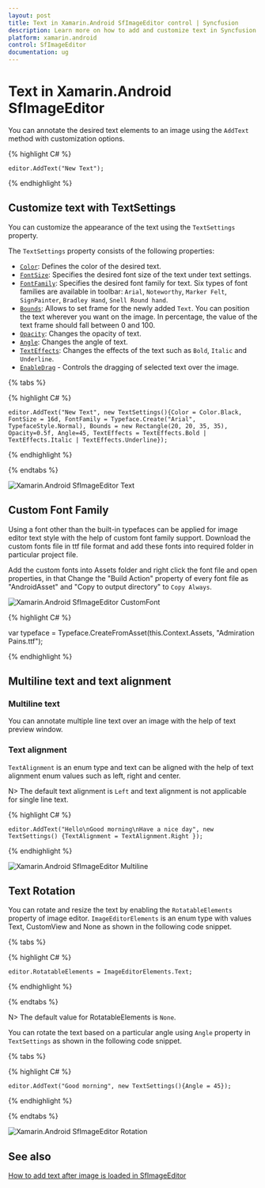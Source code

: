 ```yaml
---
layout: post
title: Text in Xamarin.Android SfImageEditor control | Syncfusion
description: Learn more on how to add and customize text in Syncfusion Xamarin.Android SfImageEditor control, it's elements, and more.  
platform: xamarin.android
control: SfImageEditor
documentation: ug
---
```


# Text in Xamarin.Android SfImageEditor

You can annotate the desired text elements to an image using the `AddText` method with customization options.

{% highlight C# %}

    editor.AddText("New Text");

{% endhighlight %}

## Customize text with TextSettings

You can customize the appearance of the text using the `TextSettings` property.

The `TextSettings` property consists of the following properties:

* [`Color`](https://help.syncfusion.com/cr/xamarin-android/Syncfusion.SfImageEditor.Android.TextSettings.html#Syncfusion_SfImageEditor_Android_TextSettings_Color): Defines the color of the desired text.
* [`FontSize`](https://help.syncfusion.com/cr/xamarin-android/Syncfusion.SfImageEditor.Android.TextSettings.html#Syncfusion_SfImageEditor_Android_TextSettings_FontSize): Specifies the desired font size of the text under text settings.
* [`FontFamily`](https://help.syncfusion.com/cr/xamarin-android/Syncfusion.SfImageEditor.Android.TextSettings.html#Syncfusion_SfImageEditor_Android_TextSettings_FontFamily): Specifies the desired font family for text. Six types of font families are available in toolbar: `Arial`, `Noteworthy`, `Marker Felt`, `SignPainter`, `Bradley Hand`, `Snell Round hand`.
* [`Bounds`](https://help.syncfusion.com/cr/xamarin-android/Syncfusion.SfImageEditor.Android.TextSettings.html#Syncfusion_SfImageEditor_Android_TextSettings_Bounds): Allows to set frame for the newly added `Text`. You can position the text wherever you want on the image. In percentage, the value of the text frame should fall between 0 and 100.
* [`Opacity`](https://help.syncfusion.com/cr/xamarin-android/Syncfusion.SfImageEditor.Android.TextSettings.html#Syncfusion_SfImageEditor_Android_TextSettings_Opacity): Changes the opacity of text.
* [`Angle`](https://help.syncfusion.com/cr/xamarin-android/Syncfusion.SfImageEditor.Android.TextSettings.html#Syncfusion_SfImageEditor_Android_TextSettings_Angle): Changes the angle of text.
* [`TextEffects`](https://help.syncfusion.com/cr/xamarin-android/Syncfusion.SfImageEditor.Android.TextSettings.html#Syncfusion_SfImageEditor_Android_TextSettings_TextEffects): Changes the effects of the text such as `Bold`, `Italic` and `Underline`.
* [`EnableDrag`](https://help.syncfusion.com/cr/xamarin-android/Syncfusion.SfImageEditor.Android.TextSettings.html#Syncfusion_SfImageEditor_Android_TextSettings_EnableDrag) - Controls the dragging of selected text over the image.

{% tabs %}

{% highlight C# %}

    editor.AddText("New Text", new TextSettings(){Color = Color.Black, FontSize = 16d, FontFamily = Typeface.Create("Arial", TypefaceStyle.Normal), Bounds = new Rectangle(20, 20, 35, 35), Opacity=0.5f, Angle=45, TextEffects = TextEffects.Bold | TextEffects.Italic | TextEffects.Underline});

{% endhighlight %}

{% endtabs %}

![Xamarin.Android SfImageEditor Text](ImageEditor_images/text.png)

## Custom Font Family

Using a font other than the built-in typefaces can be applied for image editor text style with the help of custom font family support. Download the custom fonts file in ttf file format and add these fonts into required folder in particular project file.

Add the custom fonts into Assets folder and right click the font file and open properties, in that Change the "Build Action" property of every font file as "AndroidAsset" and "Copy to output directory" to `Copy Always`.

![Xamarin.Android SfImageEditor CustomFont](ImageEditor_images/CustomFont.png)   

{% highlight C# %}

  var typeface = Typeface.CreateFromAsset(this.Context.Assets, "Admiration Pains.ttf");

{% endhighlight %}

## Multiline text and text alignment

### Multiline text
You can annotate multiple line text over an image with the help of text preview window.

### Text alignment
`TextAlignment` is an enum type and text can be aligned with the help of text alignment enum values such as left, right and center. 

N> The default text alignment is `Left` and text alignment is not applicable for single line text.

{% highlight C# %}

    editor.AddText("Hello\nGood morning\nHave a nice day", new TextSettings() {TextAlignment = TextAlignment.Right });

{% endhighlight %}

![Xamarin.Android SfImageEditor Multiline](ImageEditor_images/multiline.png)

## Text Rotation

You can rotate and resize the text by enabling the `RotatableElements` property of image editor. `ImageEditorElements` is an enum type with values Text, CustomView and None as shown in the following code snippet.

{% tabs %}

{% highlight C# %}

    editor.RotatableElements = ImageEditorElements.Text;   

{% endhighlight %}

{% endtabs %}

N> The default value for RotatableElements is `None`.

You can rotate the text based on a particular angle using `Angle` property in `TextSettings` as shown in the following code snippet. 

{% tabs %}

{% highlight C# %}

    editor.AddText("Good morning", new TextSettings(){Angle = 45});    

{% endhighlight %}

{% endtabs %}

![Xamarin.Android SfImageEditor Rotation](ImageEditor_images/rotation.png)

## See also

[How to add text after image is loaded in SfImageEditor](https://www.syncfusion.com/kb/10035/how-to-add-text-after-image-is-loaded-in-sfimageeditor)

